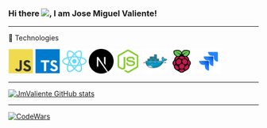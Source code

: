 ### Hi there <img src="https://media.tenor.com/Wx9IEmZZXSoAAAAi/hi.gif" width="30px"/>, I am Jose Miguel Valiente!

---
 🧰 Technologies
 
 <img src="https://github.com/devicons/devicon/blob/master/icons/javascript/javascript-original.svg" alt="javascript logo" width="50px" height="50px"/> <img src="https://github.com/devicons/devicon/blob/master/icons/typescript/typescript-original.svg" alt="typescript logo" width="50px" height="50px"/>  <img src="https://github.com/devicons/devicon/blob/master/icons/react/react-original.svg" alt="react logo" width="50px" height="50px"/> <img src="https://github.com/devicons/devicon/blob/master/icons/nextjs/nextjs-original.svg" alt="nextjs logo" width="50px" height="50px"/> <img src="https://github.com/devicons/devicon/blob/master/icons/nodejs/nodejs-original.svg" alt="node logo" width="50px" height="50px"/> <img src="https://github.com/devicons/devicon/blob/master/icons/docker/docker-original.svg" alt="docker logo" width="50px" height="50px"/> <img src="https://github.com/devicons/devicon/blob/master/icons/raspberrypi/raspberrypi-original.svg" alt="raspberrypi logo" width="50px" height="50px"/> <img src="https://github.com/devicons/devicon/blob/master/icons/jira/jira-original.svg" alt="raspberrypi logo" width="50px" height="50px"/>

---

[![JmValiente GitHub stats](https://github-readme-stats.vercel.app/api?username=jmvaliente)](https://github.com/anuraghazra/github-readme-stats)

---

[![CodeWars](https://www.codewars.com/users/jmvaliente/badges/large)](https://www.codewars.com/users/fernaper 'My Honor Badge')

<!--
**jmvaliente/jmvaliente** is a ✨ _special_ ✨ repository because its `README.md` (this file) appears on your GitHub profile.
Here are some ideas to get you started:

- 🔭 I’m currently working on ...
- 🌱 I’m currently learning ...
- 👯 I’m looking to collaborate on ...
- 🤔 I’m looking for help with ...
- 💬 Ask me about ...
- 📫 How to reach me: ...
- 😄 Pronouns: ...
- ⚡ Fun fact: ...
-->
